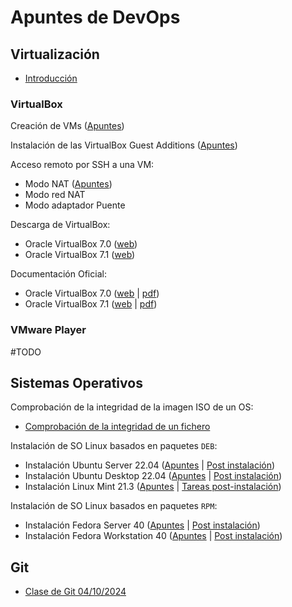 # Apuntes de DevOps

## Virtualización

* [Introducción](./apuntes/virtualizacion/intro-virtualizacion.md)

### VirtualBox

Creación de VMs ([Apuntes](./apuntes/virtualizacion/vbox-vm-create.md))

Instalación de las VirtualBox Guest Additions ([Apuntes](./apuntes/virtualizacion/vbox-gas-install.md))

Acceso remoto por SSH a una VM:
* Modo NAT ([Apuntes](./apuntes/virtualizacion/vbox-ssh-access.md))
* Modo red NAT
* Modo adaptador Puente

Descarga de VirtualBox:
* Oracle VirtualBox 7.0 ([web](https://www.virtualbox.org/wiki/Download_Old_Builds_7_0))
* Oracle VirtualBox 7.1 ([web](https://www.virtualbox.org/wiki/Downloads))

Documentación Oficial:
* Oracle VirtualBox 7.0 ([web](https://docs.oracle.com/en/virtualization/virtualbox/7.0/user/index.html) | [pdf](https://docs.oracle.com/en/virtualization/virtualbox/7.0/user/EN-VBOX-7-0-USER.pdf))
* Oracle VirtualBox 7.1 ([web](https://docs.oracle.com/en/virtualization/virtualbox/7.1/user/index.html) | [pdf](https://docs.oracle.com/en/virtualization/virtualbox/7.1/user/EN-VBOX-7-1-USER.pdf))

### VMware Player

#TODO

## Sistemas Operativos

Comprobación de la integridad de la imagen ISO de un OS:

* [Comprobación de la integridad de un fichero](./apuntes/os/integrity-check.md)

Instalación de SO Linux basados en paquetes `DEB`:

* Instalación Ubuntu Server 22.04 ([Apuntes](./apuntes/os/ub-server22.04-install.md) | [Post instalación](./apuntes/os/ub-server22.04-post-install.md))
* Instalación Ubuntu Desktop 22.04 ([Apuntes](./apuntes/os/ub-desktop22.04-install.md) | [Post instalación](./apuntes/os/ub-desktop22.04-post-install.md))
* Instalación Linux Mint 21.3 ([Apuntes](./apuntes/os/linux-mint21.3-install.md) | [Tareas post-instalación](./apuntes/os/linux-mint21.3-post-install.md))

Instalación de SO Linux basados en paquetes `RPM`:

* Instalación Fedora Server 40 ([Apuntes](./apuntes/os/fd-server40-install.md) | [Post instalación](./apuntes/os/fd-server40-post-install.md))
* Instalación Fedora Workstation 40 ([Apuntes](./apuntes/os/fd-workstation40-install.md) | [Post instalación](./apuntes/os/fd-workstation40-post-install.md))

## Git

* [Clase de Git 04/10/2024](./apuntes/git/clase-git-20241003.md)
